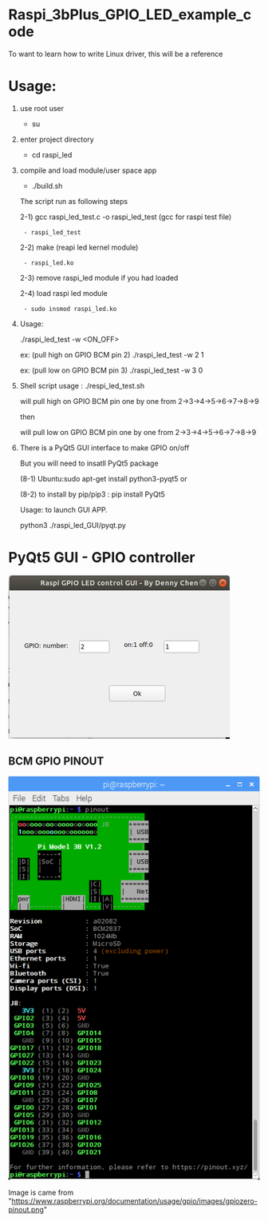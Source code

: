# Raspi_3bPlus_GPIO_LED_example_code
To want to learn how to write Linux driver, this will be a reference 

# Usage:
1) use root user
    
    - su

2) enter project directory
    
    - cd raspi_led

3) compile and load module/user space app
    
    - ./build.sh

    The script run as following steps

    2-1) gcc raspi_led_test.c -o raspi_led_test (gcc for raspi test file)

        - raspi_led_test

    2-2) make (reapi led kernel module)

        - raspi_led.ko

    2-3) remove raspi_led module if you had loaded

    2-4) load raspi led module

        - sudo insmod raspi_led.ko

4) Usage: 

   ./raspi_led_test -w <BCM GPIO pin number> <ON_OFF>

   ex: (pull high on GPIO BCM pin 2) ./raspi_led_test -w 2 1

   ex: (pull  low on GPIO BCM pin 3) ./raspi_led_test -w 3 0

5) Shell script usage            : ./respi_led_test.sh

   will pull high on GPIO BCM pin one by one from 2->3->4->5->6->7->8->9

   then

   will pull  low on GPIO BCM pin one by one from 2->3->4->5->6->7->8->9

6) There is a PyQt5 GUI interface to make GPIO on/off

   But you will need to insatll PyQt5 package

   (8-1) Ubuntu:sudo apt-get install python3-pyqt5 or

   (8-2) to install by pip/pip3 : pip install PyQt5

   Usage: to launch GUI APP.

   python3  ./raspi_led_GUI/pyqt.py

# PyQt5 GUI - GPIO controller
![Image](https://github.com/denny70/Raspi_3B_Plus_GPIO_LED_example_code/blob/master/pyQt5_GUI.png)

## BCM GPIO PINOUT
![Image](https://github.com/denny70/Raspi_3B_Plus_GPIO_LED_example_code/blob/master/gpio_pinout.png)

Image is came from "https://www.raspberrypi.org/documentation/usage/gpio/images/gpiozero-pinout.png"



